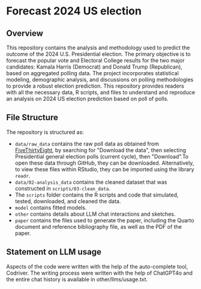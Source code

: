 # Forecast 2024 US election

## Overview

This repository contains the analysis and methodology used to predict the outcome of the 2024 U.S. Presidential election. The primary objective is to forecast the popular vote and Electoral College results for the two major candidates: Kamala Harris (Democrat) and Donald Trump (Republican), based on aggregated polling data. The project incorporates statistical modeling, demographic analysis, and discussions on polling methodologies to provide a robust election prediction. This repository provides readers with all the necessary data, R scripts, and files to understand and reproduce an analysis on 2024 US election prediction based on poll of polls.

## File Structure

The repository is structured as:

-   `data/raw_data` contains the raw poll data as obtained from [FiveThirtyEight](https://projects.fivethirtyeight.com/polls/president-general/2024/national/), by searching for "Download the data", then selecting Presidential general election polls (current cycle), then "Download".To open these data through GitHub, they can be downloaded. Alternatively, to view these files within RStudio, they can be imported using the library `readr`.
-   `data/02-analysis_data` contains the cleaned dataset that was constructed in `scripts/03-clean_data`.
-   The `scripts` folder contains the R scripts and code that simulated, tested, downloaded, and cleaned the data.
-   `model` contains fitted models.
-   `other` contains details about LLM chat interactions and sketches.
-   `paper` contains the files used to generate the paper, including the Quarto document and reference bibliography file, as well as the PDF of the paper.


## Statement on LLM usage

Aspects of the code were written with the help of the auto-complete tool, Codriver. The writing process were written with the help of ChatGPT4o and the entire chat history is available in other/llms/usage.txt.
